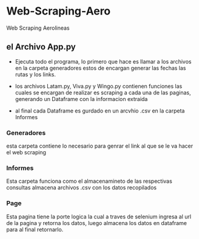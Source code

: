 # Web-Scraping-Aero
Web Scraping Aerolineas


## el Archivo App.py 
- Ejecuta todo el programa, lo primero que hace es llamar a los archivos en la carpeta generadores
estos de encargan generar las fechas las rutas y los links.

- los archivos Latam.py, Viva.py y Wingo.py contienen funciones las cuales se encargan de realizar es scraping a cada una de las paginas, generando un Dataframe con la informacion extraida

- al final cada Dataframe es gurdado en un arcvhio .csv en la carpeta Informes

### Generadores

esta carpeta contiene lo necesario para genrar el link al que se le va hacer el web scraping

### Informes

Esta carpeta funciona como el almacenamineto de las respectivas consultas almacena archivos .csv con los datos recopilados

### Page
Esta pagina tiene la porte logica la cual a traves de selenium ingresa al url de la pagina y retorna los datos, luego almacena los datos en dataframe para al final retornarlo.

